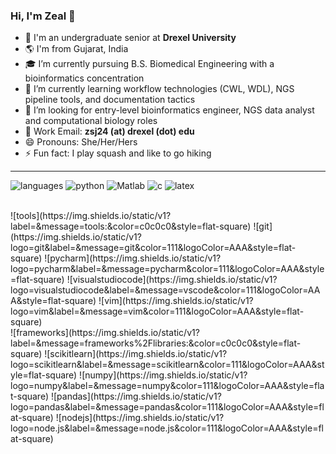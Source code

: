 ### Hi, I'm Zeal 👋

<!--
**zealjinwala/zealjinwala** is a ✨ _special_ ✨ repository because its `README.md` (this file) appears on your GitHub profile.
-->

- 🐉 I'm an undergraduate senior at **Drexel University**<br/>
- 🌎 I'm from Gujarat, India
- 🎓 I’m currently pursuing B.S. Biomedical Engineering with a bioinformatics concentration
- 🌱 I’m currently learning workflow technologies (CWL, WDL), NGS pipeline tools, and documentation tactics
- 👯 I’m looking for entry-level bioinformatics engineer, NGS data analyst and computational biology roles
- 📧 Work Email: **zsj24 (at) drexel (dot) edu**
- 😄 Pronouns: She/Her/Hers
- ⚡ Fun fact: I play squash and like to go hiking

----

![languages](https://img.shields.io/static/v1?label=&message=languages:&color=c0c0c0&style=flat-square)
![python](https://img.shields.io/static/v1?logo=python&label=&message=python&color=111&logoColor=AAA&style=flat-square&link=)
![Matlab](https://img.shields.io/static/v1?logo=python&label=&message=python&color=111&logoColor=AAA&style=flat-square&link=)
![c](https://img.shields.io/static/v1?logo=c&label=&message=c&color=111&logoColor=AAA&style=flat-square&link=)
![latex](https://img.shields.io/static/v1?logo=latex&label=&message=latex&color=111&logoColor=AAA&style=flat-square&link=)

<br/>
![tools](https://img.shields.io/static/v1?label=&message=tools:&color=c0c0c0&style=flat-square)
![git](https://img.shields.io/static/v1?logo=git&label=&message=git&color=111&logoColor=AAA&style=flat-square)
![pycharm](https://img.shields.io/static/v1?logo=pycharm&label=&message=pycharm&color=111&logoColor=AAA&style=flat-square)
![visualstudiocode](https://img.shields.io/static/v1?logo=visualstudiocode&label=&message=vscode&color=111&logoColor=AAA&style=flat-square)
![vim](https://img.shields.io/static/v1?logo=vim&label=&message=vim&color=111&logoColor=AAA&style=flat-square)

<br/>
![frameworks](https://img.shields.io/static/v1?label=&message=frameworks%2Flibraries:&color=c0c0c0&style=flat-square)
![scikitlearn](https://img.shields.io/static/v1?logo=scikitlearn&label=&message=scikitlearn&color=111&logoColor=AAA&style=flat-square)
![numpy](https://img.shields.io/static/v1?logo=numpy&label=&message=numpy&color=111&logoColor=AAA&style=flat-square)
![pandas](https://img.shields.io/static/v1?logo=pandas&label=&message=pandas&color=111&logoColor=AAA&style=flat-square)
![nodejs](https://img.shields.io/static/v1?logo=node.js&label=&message=node.js&color=111&logoColor=AAA&style=flat-square)



